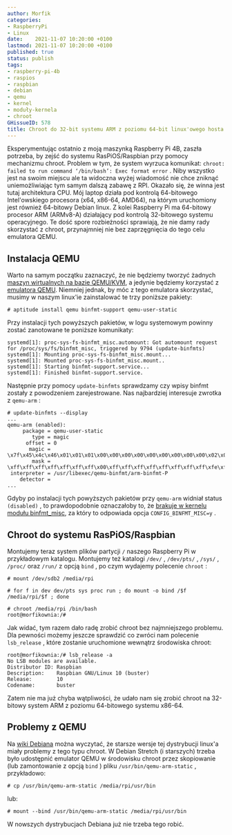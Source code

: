 ```yaml
---
author: Morfik
categories:
- RaspberryPi
- Linux
date:    2021-11-07 10:20:00 +0100
lastmod: 2021-11-07 10:20:00 +0100
published: true
status: publish
tags:
- raspberry-pi-4b
- raspios
- raspbian
- debian
- qemu
- kernel
- moduły-kernela
- chroot
GHissueID: 578
title: Chroot do 32-bit systemu ARM z poziomu 64-bit linux'owego hosta
---
```


Eksperymentując ostatnio z moją maszynką Raspberry Pi 4B, zaszła potrzeba, by zejść do systemu
RasPiOS/Raspbian przy pomocy mechanizmu chroot. Problem w tym, że system wyrzuca  komunikat:
`chroot: failed to run command ‘/bin/bash’: Exec format error` . Niby wszystko jest na swoim
miejscu ale ta widoczna wyżej wiadomość nie chce zniknąć uniemożliwiając tym samym dalszą zabawę z
RPI. Okazało się, że winna jest tutaj architektura CPU. Mój laptop działa pod kontrolą 64-bitowego
Intel'owskiego procesora (x64, x86-64, AMD64), na którym uruchomiony jest również 64-bitowy Debian
linux. Z kolei Raspberry Pi ma 64-bitowy procesor ARM (ARMv8-A) działający pod kontrolą 32-bitowego
systemu operacyjnego. Te dość spore rozbieżności sprawiają, że nie damy rady skorzystać z chroot,
przynajmniej nie bez zaprzęgnięcia do tego celu emulatora QEMU.

<!--more-->
## Instalacja QEMU

Warto na samym początku zaznaczyć, że nie będziemy tworzyć żadnych [maszyn wirtualnych na bazie
QEMU/KVM][3], a jedynie będziemy korzystać z [emulatora QEMU][4]. Niemniej jednak, by móc z tego
emulatora skorzystać, musimy w naszym linux'ie zainstalować te trzy poniższe pakiety:

    # aptitude install qemu binfmt-support qemu-user-static

Przy instalacji tych powyższych pakietów, w logu systemowym powinny zostać zanotowane te poniższe
komunikaty:

	systemd[1]: proc-sys-fs-binfmt_misc.automount: Got automount request for /proc/sys/fs/binfmt_misc, triggered by 9794 (update-binfmts)
	systemd[1]: Mounting proc-sys-fs-binfmt_misc.mount...
	systemd[1]: Mounted proc-sys-fs-binfmt_misc.mount..
	systemd[1]: Starting binfmt-support.service...
	systemd[1]: Finished binfmt-support.service.

Następnie przy pomocy `update-binfmts` sprawdzamy czy wpisy binfmt zostały z powodzeniem
zarejestrowane. Nas najbardziej interesuje zwrotka z `qemu-arm` :

	# update-binfmts --display
	...
	qemu-arm (enabled):
		 package = qemu-user-static
			type = magic
		  offset = 0
		   magic = \x7f\x45\x4c\x46\x01\x01\x01\x00\x00\x00\x00\x00\x00\x00\x00\x00\x02\x00\x28\x00
			mask = \xff\xff\xff\xff\xff\xff\xff\x00\xff\xff\xff\xff\xff\xff\xff\xff\xfe\xff\xff\xff
	 interpreter = /usr/libexec/qemu-binfmt/arm-binfmt-P
		detector =
	...

Gdyby po instalacji tych powyższych pakietów przy `qemu-arm` widniał status `(disabled)` , to
prawdopodobnie oznaczałoby to, że [brakuje w kernelu modułu binfmt_misc][1], za który to odpowiada
opcja `CONFIG_BINFMT_MISC=y` .

## Chroot do systemu RasPiOS/Raspbian

Montujemy teraz system plików partycji `/` naszego Raspberry Pi w przykładowym katalogu. Montujemy
też katalogi `/dev/` , `/dev/pts/` , `/sys/` , `/proc/` oraz `/run/` z opcją `bind` , po czym
wydajemy polecenie `chroot` :

    # mount /dev/sdb2 /media/rpi

    # for f in dev dev/pts sys proc run ; do mount -o bind /$f /media/rpi/$f ; done

    # chroot /media/rpi /bin/bash
    root@morfikownia:/#

Jak widać, tym razem dało radę zrobić chroot bez najmniejszego problemu. Dla pewności możemy
jeszcze sprawdzić co zwróci nam polecenie `lsb_release` , które zostanie uruchomione wewnątrz
środowiska chroot:

    root@morfikownia:/# lsb_release -a
    No LSB modules are available.
    Distributor ID: Raspbian
    Description:    Raspbian GNU/Linux 10 (buster)
    Release:        10
    Codename:       buster

Zatem nie ma już chyba wątpliwości, że udało nam się zrobić chroot na 32-bitowy system ARM z
poziomu 64-bitowego systemu x86-64.

## Problemy z QEMU

Na [wiki Debiana][2] można wyczytać, że starsze wersje tej dystrybucji linux'a miały problemy z
tego typu chroot. W Debian Stretch (i starszych) trzeba było udostępnić emulator QEMU w środowisku
chroot przez skopiowanie (lub zamontowanie z opcją `bind` ) pliku `/usr/bin/qemu-arm-static` ,
przykładowo:

    # cp /usr/bin/qemu-arm-static /media/rpi/usr/bin

lub:

    # mount --bind /usr/bin/qemu-arm-static /media/rpi/usr/bin

W nowszych dystrybucjach Debiana już nie trzeba tego robić.


[1]: https://en.wikipedia.org/wiki/Binfmt_misc
[2]: https://wiki.debian.org/QemuUserEmulation
[3]: /post/wirtualizacja-qemu-kvm-libvirt-na-debian-linux/
[4]: https://www.qemu.org/
